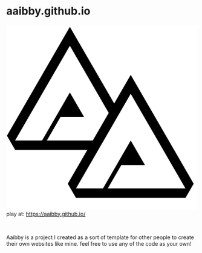 # aaibby.github.io
<img src="https://github.com/aaibby/aaibby.github.io/blob/main/fav.png?raw=true"> </img>
play at:  https://aaibby.github.io/

<br>

Aaibby is a project I created as a sort of template for other people to create their own websites like mine.
feel free to use any of the code as your own!
